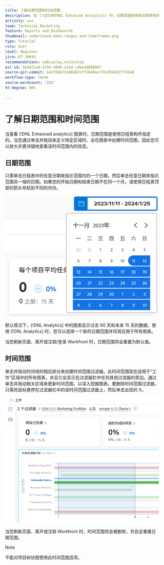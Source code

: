 ```yaml
---
title: 了解日期范围和时间范围
description: 在 [!UICONTROL Enhanced Analytics] 中，日期范围是使用日程表构件指定的。时间范围是在图表中创建的。
activity: use
team: Technical Marketing
feature: Reports and Dashboards
thumbnail: understand-date-ranges-and-timeframes.png
type: Tutorial
role: User
level: Beginner
jira: KT-10043
recommendations: noDisplay,noCatalog
exl-id: 9ed421a0-5f44-4096-a7ad-c4be4d00808f
source-git-commit: b41fbb673e46687e7f2b49ee77bc026d22774540
workflow-type: tm+mt
source-wordcount: '313'
ht-degree: 96%

---
```


# 了解日期范围和时间范围

当查看 [!DNL Enhanced analytics] 图表时，日期范围是使用日程表构件指定的。当您通过单击并拖动来定义特定区域时，会在图表中创建时间范围，因此您可以放大并更详细地查看该时间范围内的信息。

## 日期范围

只需单击日程表中的任意日期来指示范围内的一个日期，然后单击任意日期来指示范围另一端的日期。如果您的开始日期和结束日期不在同一个月，请使用日程表顶部的箭头导航到不同的月份。

![使用日程表构件选择日期范围的图像](assets/section-1-3.png)

默认情况下，[!DNL Analytics] 中的图表显示过去 60 天和未来 15 天的数据。使用 [!DNL Analytics] 时，您可以选择一个新的日期范围并将其应用于所有图表。

当您刷新页面、离开或注销/登录 Workfront 时，日期范围将会重置为默认值。

## 时间范围

单击并拖动时间线的相应部分来创建时间范围过滤器。此时间范围现在适用于“工作”区域中的所有图表，并且它会显示在过滤器栏中任何其他过滤器的旁边。通过单击并拖动相关区域来更新时间范围，以深入挖掘图表。要删除时间范围过滤器，只需将鼠标悬停在过滤器栏中的该时间范围过滤器上，然后单击出现的 X。

![使用单击并拖动的方法选择日期范围的图像](assets/section-1-4.png)

当您刷新页面、离开或注销 Workfront 时，时间范围将会被删除，并且会重置日期范围。

>[!NOTE]
>
>不能对项目树状图使用此时间范围选项。
